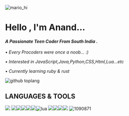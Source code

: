 ![mario_hi](https://user-images.githubusercontent.com/87514488/126930450-3e791922-155c-417d-b299-c12ccfd6306b.gif)
# Hello , I'm Anand...  
#### *A Passionate Teen Coder From South India .* 


 • *Every Procoders were once a noob... :)*
 
 • *Interested in JavaScript,Java,Python,CSS,Html,Lua...etc*
 
 • *Currently learning ruby & rust*







![github toplang](https://github-readme-stats.vercel.app/api/top-langs/?username=httpanand&layout=compact&theme=dark)

## LANGUAGES & TOOLS
<img src="https://img.icons8.com/color/50/000000/javascript--v1.png"/> <img src="https://img.icons8.com/color/50/000000/python--v1.png"/><img src="https://img.icons8.com/color/48/000000/java-coffee-cup-logo--v1.png"/><img src="https://img.icons8.com/color/50/000000/css3.png"/><img src="https://img.icons8.com/color/50/000000/html-5--v1.png"/><img src="https://img.icons8.com/officexs/45/000000/php-logo.png"/>![lua](https://user-images.githubusercontent.com/87514488/126919892-9161e91c-c0ea-466a-afb8-ca8aa5e332cc.png)<!--software -->
<img src="https://img.icons8.com/fluent/50/000000/android-os.png"/><img src="https://img.icons8.com/color/50/000000/visual-studio-code-2019.png"/><img src="https://img.icons8.com/fluent/50/000000/sublime-text.png"/><img src="https://img.icons8.com/color/48/000000/pycharm.png"/>
![1090871](https://user-images.githubusercontent.com/87514488/129579177-fd8e08e8-33ba-4a22-ab71-ee3f493471e3.png)





